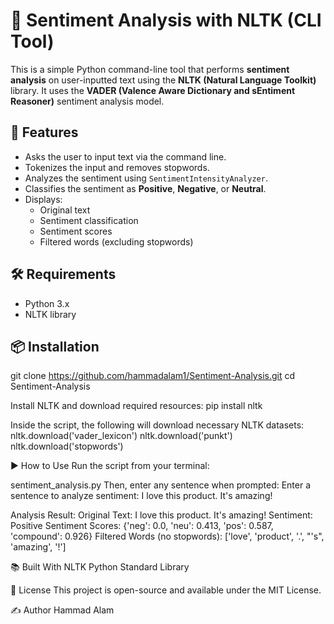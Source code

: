 # 🧠 Sentiment Analysis with NLTK (CLI Tool)

This is a simple Python command-line tool that performs **sentiment analysis** on user-inputted text using the **NLTK (Natural Language Toolkit)** library. It uses the **VADER (Valence Aware Dictionary and sEntiment Reasoner)** sentiment analysis model.


## 🚀 Features

- Asks the user to input text via the command line.
- Tokenizes the input and removes stopwords.
- Analyzes the sentiment using `SentimentIntensityAnalyzer`.
- Classifies the sentiment as **Positive**, **Negative**, or **Neutral**.
- Displays:
  - Original text
  - Sentiment classification
  - Sentiment scores
  - Filtered words (excluding stopwords)

## 🛠️ Requirements

- Python 3.x
- NLTK library

## 📦 Installation

git clone https://github.com/hammadalam1/Sentiment-Analysis.git
cd Sentiment-Analysis

Install NLTK and download required resources:
pip install nltk

Inside the script, the following will download necessary NLTK datasets:
nltk.download('vader_lexicon')
nltk.download('punkt')
nltk.download('stopwords')

▶️ How to Use
Run the script from your terminal:

 sentiment_analysis.py
Then, enter any sentence when prompted:
Enter a sentence to analyze sentiment: I love this product. It's amazing!

Analysis Result:
Original Text: I love this product. It's amazing!
Sentiment: Positive
Sentiment Scores: {'neg': 0.0, 'neu': 0.413, 'pos': 0.587, 'compound': 0.926}
Filtered Words (no stopwords): ['love', 'product', '.', "'s", 'amazing', '!']

📚 Built With
NLTK
Python Standard Library

📄 License
This project is open-source and available under the MIT License.

✍️ Author
Hammad Alam




